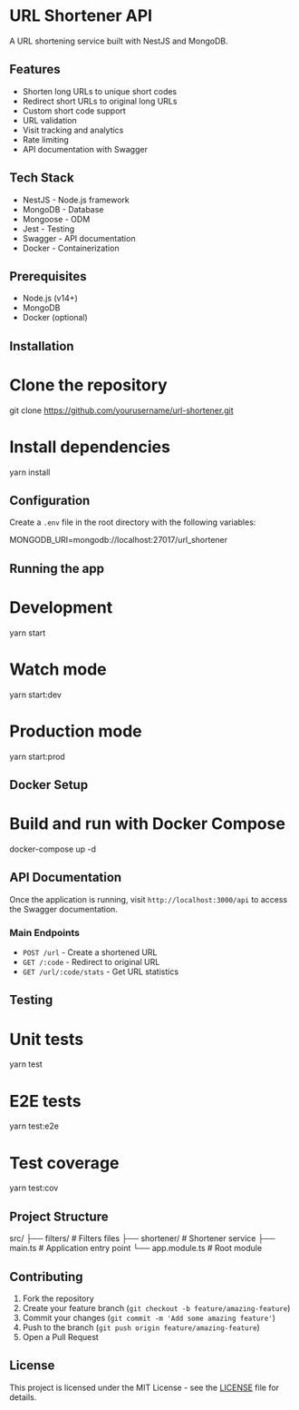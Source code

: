 # URL Shortener API

A URL shortening service built with NestJS and MongoDB.

## Features

- Shorten long URLs to unique short codes
- Redirect short URLs to original long URLs
- Custom short code support
- URL validation
- Visit tracking and analytics
- Rate limiting
- API documentation with Swagger

## Tech Stack

- NestJS - Node.js framework
- MongoDB - Database
- Mongoose - ODM
- Jest - Testing
- Swagger - API documentation
- Docker - Containerization

## Prerequisites

- Node.js (v14+)
- MongoDB
- Docker (optional)

## Installation


# Clone the repository
git clone https://github.com/yourusername/url-shortener.git

# Install dependencies
yarn install


## Configuration

Create a `.env` file in the root directory with the following variables:


MONGODB_URI=mongodb://localhost:27017/url_shortener


## Running the app


# Development
yarn start

# Watch mode
yarn start:dev

# Production mode
yarn start:prod


## Docker Setup


# Build and run with Docker Compose
docker-compose up -d


## API Documentation

Once the application is running, visit `http://localhost:3000/api` to access the Swagger documentation.

### Main Endpoints

- `POST /url` - Create a shortened URL
- `GET /:code` - Redirect to original URL
- `GET /url/:code/stats` - Get URL statistics

## Testing


# Unit tests
yarn test

# E2E tests
yarn test:e2e

# Test coverage
yarn test:cov


## Project Structure


src/
├── filters/        # Filters files
├── shortener/      # Shortener service
├── main.ts         # Application entry point
└── app.module.ts   # Root module


## Contributing

1. Fork the repository
2. Create your feature branch (`git checkout -b feature/amazing-feature`)
3. Commit your changes (`git commit -m 'Add some amazing feature'`)
4. Push to the branch (`git push origin feature/amazing-feature`)
5. Open a Pull Request

## License

This project is licensed under the MIT License - see the [LICENSE](LICENSE) file for details.